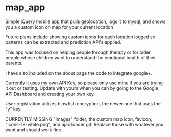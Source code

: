 map_app
=======

Simple jQuery mobile app that pulls geolocation, logs it to mysql, and shows you a custom icon on map for your current location

Future plans include showing custom icons for each location logged so patterns can be extracted and prediction API's applied.

This app was focused on helping people through therapy or for older people whose children want to understand the emotional health of their parents.

I have also included on the about page the code to integrate google+.

Currently it uses my own API Key, so please only use mine if you are trying it out or testing.  Update with yours when you can by going to the Google API Dashboard and creating your own key.

User registration utilizes blowfish encryption, the newer one that uses the "y" key.





CURRENTLY MISSING "images" folder, the custom map icon, favicon, "icons-18-white.png", and ajax loader gif.  Replace those with whatever you want and should work fine.
